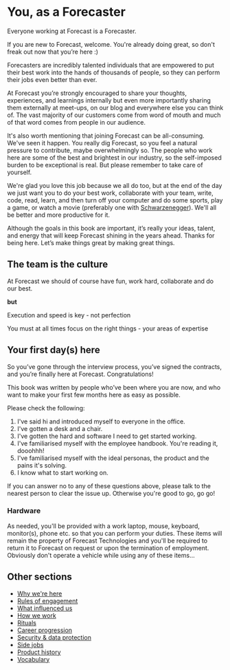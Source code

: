 # You, as a Forecaster

Everyone working at Forecast is a Forecaster. 

If you are new to Forecast, welcome. You're already doing great, so don't freak out now that you’re here :)

Forecasters are incredibly talented individuals that are empowered to put their best work into the hands of thousands of people, so they can perform their jobs even better than ever.

At Forecast you’re strongly encouraged to share your thoughts, experiences, and learnings internally but even more importantly sharing them externally at meet-ups, on our blog and everywhere else you can think of. The vast majority of our customers come from word of mouth and much of that word comes from people in our audience.

It's also worth mentioning that joining Forecast can be all-consuming. We've seen it happen. You really dig Forecast, so you feel a natural pressure to contribute, maybe overwhelmingly so. The people who work here are some of the best and brightest in our industry, so the self-imposed burden to be exceptional is real. But please remember to take care of yourself. 

We're glad you love this job because we all do too, but at the end of the day we just want you to do your best work, collaborate with your team, write, code, read, learn, and then turn off your computer and do some sports, play a game, or watch a movie (preferably one with [Schwarzenegger](http://www.imdb.com/title/tt0093773/)). We'll all be better and more productive for it.

Although the goals in this book are important, it’s really your ideas, talent, and energy that will keep Forecast shining in the years ahead. Thanks for being here. Let’s make things great by making great things.

## The team is the culture

At Forecast we should of course have fun, work hard, collaborate and do our best.

**but**

Execution and speed is key - not perfection

You must at all times focus on the right things - your areas of expertise

## Your first day(s) here

So you’ve gone through the interview process, you’ve signed the contracts, and you’re finally here at Forecast. Congratulations!

This book was written by people who’ve been where you are now, and who want to make your first few months here as easy as possible.

Please check the following:

1. I've said hi and introduced myself to everyone in the office.
2. I've gotten a desk and a chair.
3. I've gotten the hard and software I need to get started working.
4. I've familiarised myself with the employee handbook. You're reading it, dooohhh!
5. I've familiarised myself with the ideal personas, the product and the pains it's solving.
6. I know what to start working on.

If you can answer no to any of these questions above, please talk to the nearest person to clear the issue up. Otherwise you're good to go, go go! 

### Hardware
As needed, you'll be provided with a work laptop, mouse, keyboard, monitor(s), phone etc. so that you can perform your duties. These items will remain the property of Forecast Technologies and you'll be required to return it to Forecast on request or upon the termination of employment. Obviously don't operate a vehicle while using any of these items...

## Other sections
* [Why we're here](why-we-are-here.md)
* [Rules of engagement](rules-of-engagement.md)
* [What influenced us](what-influenced-us.md)
* [How we work](how-we-work.md)
* [Rituals](rituals.md)
* [Career progression](career-progression.md)
* [Security & data protection](security-data-protection.md)
* [Side jobs](side-jobs.md)
* [Product history](product-history.md)
* [Vocabulary](vocabulary.md)
